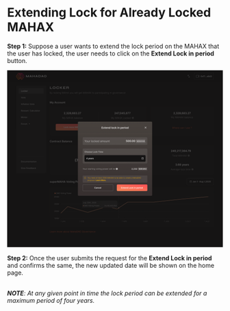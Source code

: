 # Extending Lock for Already Locked MAHAX

**Step 1:** Suppose a user wants to extend the lock period on the MAHAX that the user has locked, the user needs to click on the **Extend Lock in period** button.

![Confirm Extend Lock in period](<../../.gitbook/assets/Extend lockin period (1).png>)

**Step 2:** Once the user submits the request for the **Extend Lock in period** and confirms the same, the new updated date will be shown on the home page.&#x20;

\
_**NOTE**: At any given point in time the lock period can be extended for a maximum period of four years._
